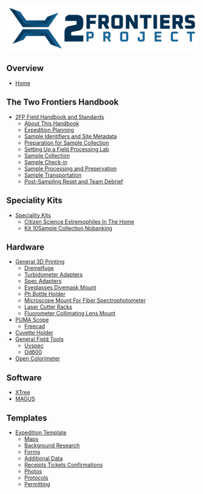 <img src="images/2FP-Logo-MainLogo-COLOR-2063x500.png" alt="Two Frontiers Project" width="1032" />

<script>
function toggleHandbookSection(linkElement) {
  // Only handle Field Handbook links
  if (!linkElement.href.includes("2FP-Field-Handbook")) return;
  
  const listItem = linkElement.parentElement;
  const existingSubsections = listItem.querySelector(".handbook-subsections");
  
  if (existingSubsections) {
    // Toggle existing subsections
    existingSubsections.style.display = existingSubsections.style.display === "none" ? "block" : "none";
    return;
  }
  
  // Create subsections container
  const subsectionsDiv = document.createElement("div");
  subsectionsDiv.className = "handbook-subsections";
  subsectionsDiv.style.paddingLeft = "20px";
  subsectionsDiv.style.marginTop = "5px";
  
  // Add loading indicator
  subsectionsDiv.innerHTML = "Loading subsections...";
  listItem.appendChild(subsectionsDiv);
  
  // Fetch the markdown file to extract headers
  fetch(linkElement.href)
    .then(response => response.text())
    .then(content => {
      const headers = extractHeadersFromMarkdown(content);
      if (headers.length > 0) {
        const subsectionsList = document.createElement("ul");
        headers.forEach(header => {
          const li = document.createElement("li");
          const anchor = header.text.toLowerCase().replace(/[^a-z0-9]+/g, "-");
          const link = document.createElement("a");
          link.href = linkElement.href + "#" + anchor;
          link.textContent = header.text;
          li.appendChild(link);
          subsectionsList.appendChild(li);
        });
        subsectionsDiv.innerHTML = "";
        subsectionsDiv.appendChild(subsectionsList);
      } else {
        subsectionsDiv.innerHTML = "No subsections found";
      }
    })
    .catch(error => {
      subsectionsDiv.innerHTML = "Error loading subsections";
      console.error("Error:", error);
    });
}

function extractHeadersFromMarkdown(content) {
  const lines = content.split("\n");
  const headers = [];
  
  for (const line of lines) {
    const trimmed = line.trim();
    if (trimmed.startsWith("#")) {
      const level = trimmed.length - trimmed.replace(/^#+/, "").length;
      const text = trimmed.replace(/^#+\s*/, "").trim();
      if (text.length > 3) {
        headers.push({ level, text });
      }
    }
  }
  
  return headers;
}
</script>
<style>
.handbook-subsections ul {
  list-style-type: none;
  padding-left: 0;
}
.handbook-subsections li {
  margin: 2px 0;
}
.handbook-subsections a {
  color: #ccc;
  text-decoration: none;
  font-size: 0.9em;
}
.handbook-subsections a:hover {
  color: #fff;
  text-decoration: underline;
}
</style>

## Overview
- [Home](/README.md)

## The Two Frontiers Handbook
- [2FP Field Handbook and Standards](external/2FP-Field-Handbook/README.md)
  - [About This Handbook](external/2FP-Field-Handbook/01-about-this-handbook.md)
  - [Expedition Planning](external/2FP-Field-Handbook/02-expedition-planning.md)
  - [Sample Identifiers and Site Metadata](external/2FP-Field-Handbook/03-sample-identifiers-and-site-metadata.md)
  - [Preparation for Sample Collection](external/2FP-Field-Handbook/04-preparation-for-sample-collection.md)
  - [Setting Up a Field Processing Lab](external/2FP-Field-Handbook/05-setting-up-a-field-processing-lab.md)
  - [Sample Collection](external/2FP-Field-Handbook/06-sample-collection.md)
  - [Sample Check-in](external/2FP-Field-Handbook/07-sample-check-in.md)
  - [Sample Processing and Preservation](external/2FP-Field-Handbook/08-sample-processing-and-preservation.md)
  - [Sample Transportation](external/2FP-Field-Handbook/09-sample-transportation.md)
  - [Post-Sampling Reset and Team Debrief](external/2FP-Field-Handbook/10-post-sampling-reset-and-team-debrief.md)

## Speciality Kits
- [Speciality Kits](external/2FP-fieldKitsAndProtocols/README.md)
  - [Citizen Science Extremophiles In The Home](external/2FP-fieldKitsAndProtocols/citizen_science_extremophiles_in_the_home/README.md)
  - [Kit 10Sample Collection Nobanking](external/2FP-fieldKitsAndProtocols/kit_10sample_collection-nobanking/README.md)

## Hardware
- [General 3D Printing](external/2FP-3dPrinting/README.md)
  - [Dremelfuge](external/2FP-3dPrinting/dremelfuge/README.md)
  - [Turbidometer Adapters](external/2FP-3dPrinting/turbidometer_adapters/README.md)
  - [Spec Adapters](external/2FP-3dPrinting/spec_adapters/README.md)
  - [Eyeglasses Divemask Mount](external/2FP-3dPrinting/eyeglasses_divemask_mount/README.md)
  - [Ph Bottle Holder](external/2FP-3dPrinting/pH_bottle_holder/README.md)
  - [Microscope Mount For Fiber Spectrophotometer](external/2FP-3dPrinting/microscope_mount_for_fiber_spectrophotometer/README.md)
  - [Laser Cutter Racks](external/2FP-3dPrinting/laser_cutter_racks/README.md)
  - [Fluorometer Collimating Lens Mount](external/2FP-3dPrinting/fluorometer_collimating_lens_mount/README.md)
- [PUMA Scope](external/2FP-PUMA/README.md)
  - [Freecad](external/2FP-PUMA/FreeCAD/README.md)
- [Cuvette Holder](external/2FP-cuvette_holder/README.md)
- [General Field Tools](external/2FP-fieldworkToolsGeneral/README.md)
  - [Uvspec](external/2FP-fieldworkToolsGeneral/UVspec/README.md)
  - [Od600](external/2FP-fieldworkToolsGeneral/OD600/README.md)
- [Open Colorimeter](external/2FP-open_colorimeter/README.md)

## Software
- [XTree](external/2FP-XTree/README.md)
- [MAGUS](external/2FP_MAGUS/README.md)

## Templates
- [Expedition Template](external/2FP-expedition-template/README.md)
  - [Maps](external/2FP-expedition-template/MAPS/README.md)
  - [Background Research](external/2FP-expedition-template/BACKGROUND_RESEARCH/README.md)
  - [Forms](external/2FP-expedition-template/FORMS/README.md)
  - [Additional Data](external/2FP-expedition-template/ADDITIONAL_DATA/README.md)
  - [Receipts Tickets Confirmations](external/2FP-expedition-template/RECEIPTS_TICKETS_CONFIRMATIONS/README.md)
  - [Photos](external/2FP-expedition-template/PHOTOS/README.md)
  - [Protocols](external/2FP-expedition-template/PROTOCOLS/README.md)
  - [Permitting](external/2FP-expedition-template/PERMITTING/README.md)

